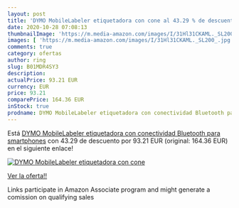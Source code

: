 ```yaml
---
layout: post
title: 'DYMO MobileLabeler etiquetadora con cone al 43.29 % de descuento'
date: 2020-10-28 07:08:13
thumbnailImage: 'https://m.media-amazon.com/images/I/31Hl31CKAML._SL200_.jpg'
images: [ 'https://m.media-amazon.com/images/I/31Hl31CKAML._SL200_.jpg' ]
comments: true
category: ofertas
author: ring
slug: B01MDR4SY3
description:
actualPrice: 93.21 EUR
currency: EUR
price: 93.21
comparePrice: 164.36 EUR
inStock: true
prodname: DYMO MobileLabeler etiquetadora con conectividad Bluetooth para smartphones
---
```


Está [DYMO MobileLabeler etiquetadora con conectividad Bluetooth para smartphones](https://www.amazon.es/dp/B01MDR4SY3/?tag=tolees-21) con 43.29 de descuento por 93.21 EUR (original: 164.36 EUR) en el siguiente enlace!

[![DYMO MobileLabeler etiquetadora con cone](https://m.media-amazon.com/images/I/31Hl31CKAML._SL200_.jpg)](https://www.amazon.es/dp/B01MDR4SY3/?tag=tolees-21)

[Ver la oferta!!](https://www.amazon.es/dp/B01MDR4SY3/?tag=tolees-21)

Links participate in Amazon Associate program and might generate a comission on qualifying sales


